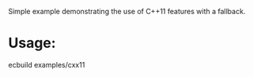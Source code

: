 Simple example demonstrating the use of C++11 features with a fallback.

Usage:
=====

ecbuild examples/cxx11
